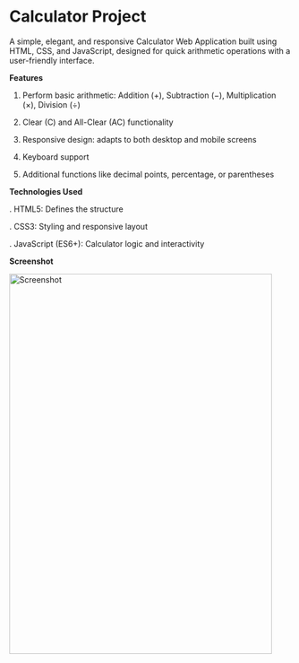 #  Calculator Project

A simple, elegant, and responsive Calculator Web Application built using HTML, CSS, and JavaScript, designed for quick arithmetic operations with a user-friendly interface.


**Features**


1. Perform basic arithmetic: Addition (+), Subtraction (−), Multiplication (×), Division (÷)

2. Clear (C) and All-Clear (AC) functionality

3. Responsive design: adapts to both desktop and mobile screens

4. Keyboard support 

5. Additional functions like decimal points, percentage, or parentheses 



**Technologies Used** 


. HTML5: Defines the structure

. CSS3: Styling and responsive layout

. JavaScript (ES6+): Calculator logic and interactivity


**Screenshot**

<img width="469" height="678" alt="Screenshot" src="https://github.com/user-attachments/assets/816c7929-d9ac-444c-b271-6dc5e2d50c2c" />

